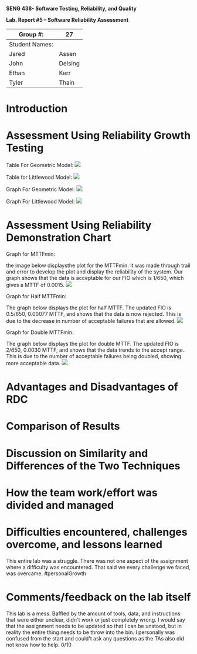 **SENG 438- Software Testing, Reliability, and Quality**

**Lab. Report \#5 – Software Reliability Assessment**

| Group \#:      | 27      |
| -------------- | ------- |
| Student Names: |         |
| Jared          | Assen   |
| John           | Delsing |
| Ethan          | Kerr    |
| Tyler          | Thain   |

# Introduction

#

# Assessment Using Reliability Growth Testing

Table For Geometric Model:
<img src="./images/geoTable.png">

Table for Littlewood Model:
<img src="./images/littleChart.png">

Graph For Geometric Model:
<img src="./images/geoChart.png">

Graph For Littlewood Model:
<img src="./images/littleGraph.png">

# Assessment Using Reliability Demonstration Chart

Graph for MTTFmin:

the image below displaysthe plot for the MTTFmin. It was made through trail and error to develop the plot and display the reliability of the system. Our graph shows that the data is acceptable for our FIO which is 1/650, which gives a MTTF of 0.0015.
<img src="./images/MTTFmin.png">

Graph for Half MTTFmin:

The graph below displays the plot for half MTTF. The updated FIO is 0.5/650, 0.00077 MTTF, and shows that the data is now rejected. This is due to the decrease in number of acceptable failures that are allowed.
<img src="./images/Half_MTTF.png">

Graph for Double MTTFmin:

The graph below displays the plot for double MTTF. The updated FIO is 2/650, 0.0030 MTTF, and shows that the data trends to the accept range. This is due to the number of acceptable failures being doubled, showing more acceptable data.
<img src="./images/Double_MTTF.png">


# Advantages and Disadvantages of RDC

# Comparison of Results

# Discussion on Similarity and Differences of the Two Techniques

# How the team work/effort was divided and managed

#

# Difficulties encountered, challenges overcome, and lessons learned

This entire lab was a struggle. There was not one aspect of the assignment where a difficulty was encountered. That said we every challenge we faced, was overcame. #personalGrowth

# Comments/feedback on the lab itself

This lab is a mess. Baffled by the amount of tools, data, and instructions that were either unclear, didn't work or just completely wrong. I would say that the assignment needs to be updated so that I can be unstood, but in reality the entire thing needs to be throw into the bin. I personally was confused from the start and could't ask any questions as the TAs also did not know how to help. 0/10
